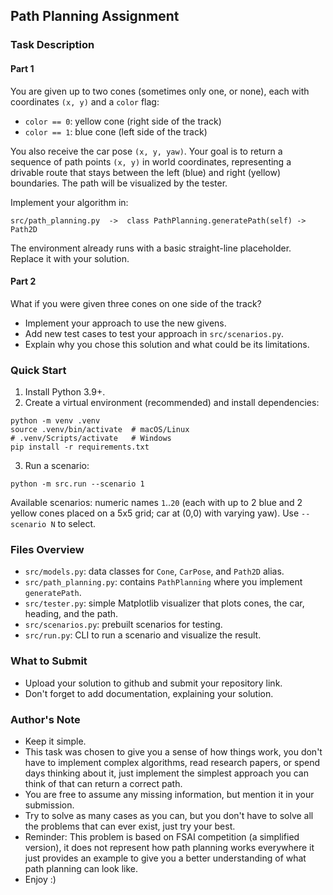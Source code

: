 ## Path Planning Assignment


### Task Description

#### Part 1

You are given up to two cones (sometimes only one, or none), each with coordinates `(x, y)` and a `color` flag:
- `color == 0`: yellow cone (right side of the track)
- `color == 1`: blue cone (left side of the track)

You also receive the car pose `(x, y, yaw)`. Your goal is to return a sequence of path points `(x, y)` in world coordinates, representing a drivable route that stays between the left (blue) and right (yellow) boundaries. The path will be visualized by the tester.

Implement your algorithm in:

```
src/path_planning.py  ->  class PathPlanning.generatePath(self) -> Path2D
```

The environment already runs with a basic straight-line placeholder. Replace it with your solution.

#### Part 2

What if you were given three cones on one side of the track?
- Implement your approach to use the new givens.
- Add new test cases to test your approach in `src/scenarios.py`.
- Explain why you chose this solution and what could be its limitations.

### Quick Start

1. Install Python 3.9+.
2. Create a virtual environment (recommended) and install dependencies:

```
python -m venv .venv
source .venv/bin/activate  # macOS/Linux
# .venv/Scripts/activate   # Windows
pip install -r requirements.txt
```

3. Run a scenario:

```
python -m src.run --scenario 1
```

Available scenarios: numeric names `1`..`20` (each with up to 2 blue and 2 yellow cones placed on a 5x5 grid; car at (0,0) with varying yaw). Use `--scenario N` to select.

### Files Overview

- `src/models.py`: data classes for `Cone`, `CarPose`, and `Path2D` alias.
- `src/path_planning.py`: contains `PathPlanning` where you implement `generatePath`.
- `src/tester.py`: simple Matplotlib visualizer that plots cones, the car, heading, and the path.
- `src/scenarios.py`: prebuilt scenarios for testing.
- `src/run.py`: CLI to run a scenario and visualize the result.

### What to Submit

- Upload your solution to github and submit your repository link.
- Don't forget to add documentation, explaining your solution.

### Author's Note
- Keep it simple.
- This task was chosen to give you a sense of how things work, you don't have to implement complex algorithms, read research papers, or spend days thinking about it, just implement the simplest approach you can think of that can return a correct path.
- You are free to assume any missing information, but mention it in your submission.
- Try to solve as many cases as you can, but you don't have to solve all the problems that can ever exist, just try your best.
- Reminder: This problem is based on FSAI competition (a simplified version), it does not represent how path planning works everywhere it just provides an example to give you a better understanding of what path planning can look like.
- Enjoy :)
